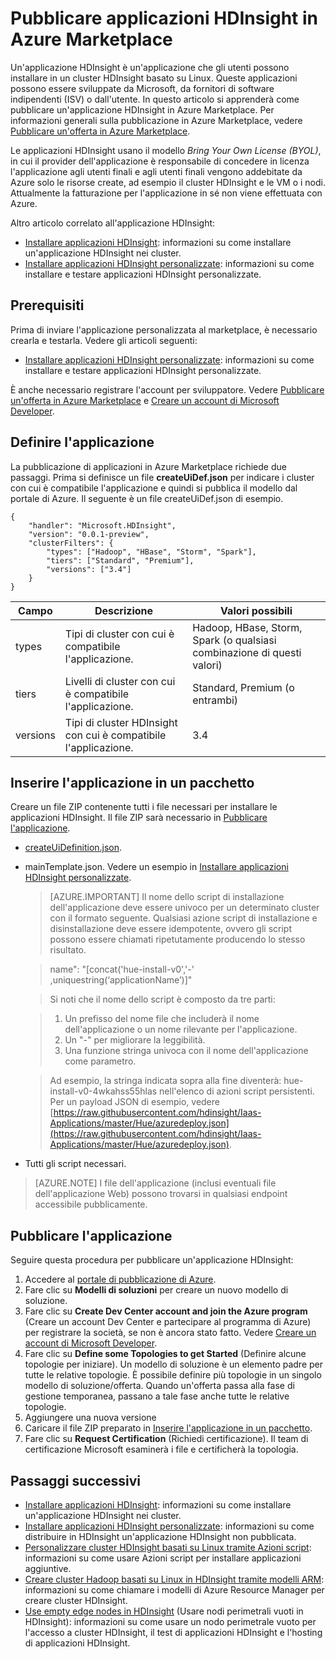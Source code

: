 <properties
   	pageTitle="Pubblicare applicazioni HDInsight | Microsoft Azure"
   	description="Informazioni su come creare e pubblicare applicazioni HDInsight."
   	services="hdinsight"
   	documentationCenter=""
   	authors="mumian"
   	manager="jhubbard"
   	editor="cgronlun"
	tags="azure-portal"/>

<tags
   	ms.service="hdinsight"
   	ms.devlang="na"
   	ms.topic="hero-article"
   	ms.tgt_pltfrm="na"
   	ms.workload="big-data"
   	ms.date="06/29/2016"
   	ms.author="jgao"/>

# Pubblicare applicazioni HDInsight in Azure Marketplace

Un'applicazione HDInsight è un'applicazione che gli utenti possono installare in un cluster HDInsight basato su Linux. Queste applicazioni possono essere sviluppate da Microsoft, da fornitori di software indipendenti (ISV) o dall'utente. In questo articolo si apprenderà come pubblicare un'applicazione HDInsight in Azure Marketplace. Per informazioni generali sulla pubblicazione in Azure Marketplace, vedere [Pubblicare un'offerta in Azure Marketplace](../marketplace-publishing/marketplace-publishing-getting-started.md).

Le applicazioni HDInsight usano il modello *Bring Your Own License (BYOL)*, in cui il provider dell'applicazione è responsabile di concedere in licenza l'applicazione agli utenti finali e agli utenti finali vengono addebitate da Azure solo le risorse create, ad esempio il cluster HDInsight e le VM o i nodi. Attualmente la fatturazione per l'applicazione in sé non viene effettuata con Azure.

Altro articolo correlato all'applicazione HDInsight:

- [Installare applicazioni HDInsight](hdinsight-apps-install-applications.md): informazioni su come installare un'applicazione HDInsight nei cluster.
- [Installare applicazioni HDInsight personalizzate](hdinsight-apps-install-custom-applications.md): informazioni su come installare e testare applicazioni HDInsight personalizzate.

 
## Prerequisiti

Prima di inviare l'applicazione personalizzata al marketplace, è necessario crearla e testarla. Vedere gli articoli seguenti:

- [Installare applicazioni HDInsight personalizzate](hdinsight-apps-install-custom-applications.md): informazioni su come installare e testare applicazioni HDInsight personalizzate.

È anche necessario registrare l'account per sviluppatore. Vedere [Pubblicare un'offerta in Azure Marketplace](../marketplace-publishing/marketplace-publishing-getting-started.md) e [Creare un account di Microsoft Developer](../marketplace-publishing/marketplace-publishing-accounts-creation-registration.md).

## Definire l'applicazione

La pubblicazione di applicazioni in Azure Marketplace richiede due passaggi. Prima si definisce un file **createUiDef.json** per indicare i cluster con cui è compatibile l'applicazione e quindi si pubblica il modello dal portale di Azure. Il seguente è un file createUiDef.json di esempio.

	{
		"handler": "Microsoft.HDInsight",
		"version": "0.0.1-preview",
		"clusterFilters": {
			"types": ["Hadoop", "HBase", "Storm", "Spark"],
			"tiers": ["Standard", "Premium"],
			"versions": ["3.4"]
		}
	}


|Campo | Descrizione | Valori possibili|
|-------|---------------|----------------|
|types |Tipi di cluster con cui è compatibile l'applicazione. |Hadoop, HBase, Storm, Spark (o qualsiasi combinazione di questi valori)|
|tiers |Livelli di cluster con cui è compatibile l'applicazione. |Standard, Premium (o entrambi)|
|versions|	Tipi di cluster HDInsight con cui è compatibile l'applicazione. |3\.4|

## Inserire l'applicazione in un pacchetto

Creare un file ZIP contenente tutti i file necessari per installare le applicazioni HDInsight. Il file ZIP sarà necessario in [Pubblicare l'applicazione](#publish-application).

- [createUiDefinition.json](#define-application).
- mainTemplate.json. Vedere un esempio in [Installare applicazioni HDInsight personalizzate](hdinsight-apps-install-custom-applications.md).

	>[AZURE.IMPORTANT] Il nome dello script di installazione dell'applicazione deve essere univoco per un determinato cluster con il formato seguente. Qualsiasi azione script di installazione e disinstallazione deve essere idempotente, ovvero gli script possono essere chiamati ripetutamente producendo lo stesso risultato.
	
	>	name": "[concat('hue-install-v0','-' ,uniquestring(‘applicationName’)]"
		
	>Si noti che il nome dello script è composto da tre parti:
		
	>	1. Un prefisso del nome file che includerà il nome dell'applicazione o un nome rilevante per l'applicazione.
	>	2. Un "-" per migliorare la leggibilità.
	>	3. Una funzione stringa univoca con il nome dell'applicazione come parametro.

	>	Ad esempio, la stringa indicata sopra alla fine diventerà: hue-install-v0-4wkahss55hlas nell'elenco di azioni script persistenti. Per un payload JSON di esempio, vedere [https://raw.githubusercontent.com/hdinsight/Iaas-Applications/master/Hue/azuredeploy.json](https://raw.githubusercontent.com/hdinsight/Iaas-Applications/master/Hue/azuredeploy.json).

- Tutti gli script necessari.

> [AZURE.NOTE] I file dell'applicazione (inclusi eventuali file dell'applicazione Web) possono trovarsi in qualsiasi endpoint accessibile pubblicamente.

## Pubblicare l'applicazione

Seguire questa procedura per pubblicare un'applicazione HDInsight:

1. Accedere al [portale di pubblicazione di Azure](https://publish.windowsazure.com/).
2. Fare clic su **Modelli di soluzioni** per creare un nuovo modello di soluzione.
3. Fare clic su **Create Dev Center account and join the Azure program** (Creare un account Dev Center e partecipare al programma di Azure) per registrare la società, se non è ancora stato fatto. Vedere [Creare un account di Microsoft Developer](../marketplace-publishing/marketplace-publishing-accounts-creation-registration.md).
4. Fare clic su **Define some Topologies to get Started** (Definire alcune topologie per iniziare). Un modello di soluzione è un elemento padre per tutte le relative topologie. È possibile definire più topologie in un singolo modello di soluzione/offerta. Quando un'offerta passa alla fase di gestione temporanea, passano a tale fase anche tutte le relative topologie.
5. Aggiungere una nuova versione
6. Caricare il file ZIP preparato in [Inserire l'applicazione in un pacchetto](#package-application).
7. Fare clic su **Request Certification** (Richiedi certificazione). Il team di certificazione Microsoft esaminerà i file e certificherà la topologia.

## Passaggi successivi

- [Installare applicazioni HDInsight](hdinsight-apps-install-applications.md): informazioni su come installare un'applicazione HDInsight nei cluster.
- [Installare applicazioni HDInsight personalizzate](hdinsight-apps-install-custom-applications.md): informazioni su come distribuire in HDInsight un'applicazione HDInsight non pubblicata.
- [Personalizzare cluster HDInsight basati su Linux tramite Azioni script](hdinsight-hadoop-customize-cluster-linux.md): informazioni su come usare Azioni script per installare applicazioni aggiuntive.
- [Creare cluster Hadoop basati su Linux in HDInsight tramite modelli ARM](hdinsight-hadoop-create-linux-clusters-arm-templates.md): informazioni su come chiamare i modelli di Azure Resource Manager per creare cluster HDInsight.
- [Use empty edge nodes in HDInsight](hdinsight-apps-use-edge-node.md) (Usare nodi perimetrali vuoti in HDInsight): informazioni su come usare un nodo perimetrale vuoto per l'accesso a cluster HDInsight, il test di applicazioni HDInsight e l'hosting di applicazioni HDInsight.

<!---HONumber=AcomDC_0914_2016-->